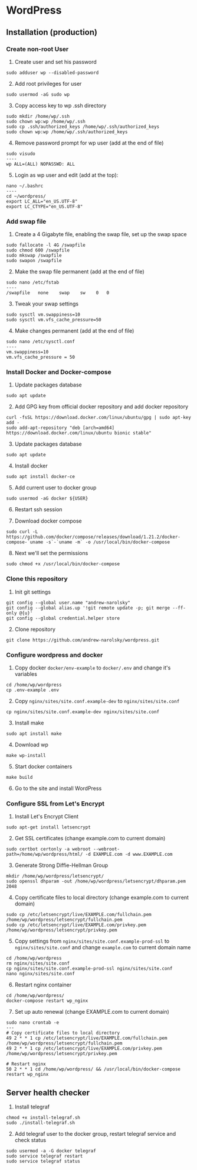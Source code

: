 # WordPress

## Installation (production)

### Create non-root User

1. Create user and set his password
```
sudo adduser wp --disabled-password
```

2. Add root privileges for user
```
sudo usermod -aG sudo wp
```

3. Copy access key to wp .ssh directory
```
sudo mkdir /home/wp/.ssh
sudo chown wp:wp /home/wp/.ssh
sudo cp .ssh/authorized_keys /home/wp/.ssh/authorized_keys
sudo chown wp:wp /home/wp/.ssh/authorized_keys
```

4. Remove password prompt for wp user (add at the end of file)
```
sudo visudo
----
wp ALL=(ALL) NOPASSWD: ALL
```

5. Login as wp user and edit (add at the top):
```
nano ~/.bashrc
----
cd ~/wordpress/
export LC_ALL="en_US.UTF-8"
export LC_CTYPE="en_US.UTF-8"
```

### Add swap file

1. Create a 4 Gigabyte file, enabling the swap file, set up the swap space
```
sudo fallocate -l 4G /swapfile
sudo chmod 600 /swapfile
sudo mkswap /swapfile
sudo swapon /swapfile
```

2. Make the swap file permanent (add at the end of file)
```
sudo nano /etc/fstab
----
/swapfile   none    swap    sw    0   0
```

3. Tweak your swap settings
```
sudo sysctl vm.swappiness=10
sudo sysctl vm.vfs_cache_pressure=50
```

4. Make changes permanent (add at the end of file)
```
sudo nano /etc/sysctl.conf
----
vm.swappiness=10
vm.vfs_cache_pressure = 50
```

### Install Docker and Docker-compose

1. Update packages database
```
sudo apt update
```

2. Add GPG key from official docker repository and add docker repository
```
curl -fsSL https://download.docker.com/linux/ubuntu/gpg | sudo apt-key add -
sudo add-apt-repository "deb [arch=amd64] https://download.docker.com/linux/ubuntu bionic stable"
```

3. Update packages database
```
sudo apt update
```

4. Install docker
```
sudo apt install docker-ce
```

5. Add current user to docker group
```
sudo usermod -aG docker ${USER}
```

6. Restart ssh session

7. Download docker compose
```
sudo curl -L https://github.com/docker/compose/releases/download/1.21.2/docker-compose-`uname -s`-`uname -m` -o /usr/local/bin/docker-compose
```

8. Next we'll set the permissions
```
sudo chmod +x /usr/local/bin/docker-compose
```

### Clone this repository

1. Init git settings
```
git config --global user.name "andrew-narolsky"
git config --global alias.up '!git remote update -p; git merge --ff-only @{u}'
git config --global credential.helper store
```

2. Clone repository
```
git clone https://github.com/andrew-narolsky/wordpress.git
```

### Configure wordpress and docker

1. Copy docker `docker/env-example` to `docker/.env` and change it's variables
```
cd /home/wp/wordpress
cp .env-example .env
```

2. Copy `nginx/sites/site.conf.example-dev` to `nginx/sites/site.conf`
```
cp nginx/sites/site.conf.example-dev nginx/sites/site.conf
```

3. Install make
```
sudo apt install make
```

4. Download wp
```
make wp-install
```

5. Start docker containers
```
make build
```

6. Go to the site and install WordPress

### Configure SSL from Let's Encrypt

1. Install Let's Encrypt Client
```
sudo apt-get install letsencrypt
```
2. Get SSL certificates (change example.com to current domain)
```
sudo certbot certonly -a webroot --webroot-path=/home/wp/wordpress/html/ -d EXAMPLE.com -d www.EXAMPLE.com
```

3. Generate Strong Diffie-Hellman Group
```
mkdir /home/wp/wordpress/letsencrypt/
sudo openssl dhparam -out /home/wp/wordpress/letsencrypt/dhparam.pem 2048
```

4. Copy certificate files to local directory (change example.com to current domain)
```
sudo cp /etc/letsencrypt/live/EXAMPLE.com/fullchain.pem /home/wp/wordpress/letsencrypt/fullchain.pem
sudo cp /etc/letsencrypt/live/EXAMPLE.com/privkey.pem /home/wp/wordpress/letsencrypt/privkey.pem
```

5. Copy settings from `nginx/sites/site.conf.example-prod-ssl` to `nginx/sites/site.conf` and change `example.com` to current domain name
```
cd /home/wp/wordpress
rm nginx/sites/site.conf
cp nginx/sites/site.conf.example-prod-ssl nginx/sites/site.conf
nano nginx/sites/site.conf
```

6. Restart nginx container
```
cd /home/wp/wordpress/ 
docker-compose restart wp_nginx
```

7. Set up auto renewal (change EXAMPLE.com to current domain)
```
sudo nano crontab -e
---
# Copy certificate files to local directory
49 2 * * 1 cp /etc/letsencrypt/live/EXAMPLE.com/fullchain.pem /home/wp/wordpress/letsencrypt/fullchain.pem
49 2 * * 1 cp /etc/letsencrypt/live/EXAMPLE.com/privkey.pem /home/wp/wordpress/letsencrypt/privkey.pem

# Restart nginx
50 2 * * 1 cd /home/wp/wordpress/ && /usr/local/bin/docker-compose restart wp_nginx
```
## Server health checker

1. Install telegraf

```
chmod +x install-telegraf.sh
sudo ./install-telegraf.sh
```

2. Add telegraf user to the docker group, restart telegraf service and check status
```
sudo usermod -a -G docker telegraf
sudo service telegraf restart
sudo service telegraf status
```